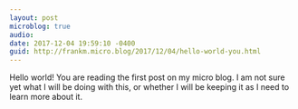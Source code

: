 ```yaml
---
layout: post
microblog: true
audio: 
date: 2017-12-04 19:59:10 -0400
guid: http://frankm.micro.blog/2017/12/04/hello-world-you.html
---
```

Hello world! You are reading the first post on my micro blog. I am not sure yet what I will be doing with this, or whether I will be keeping it as I need to learn more about it. 
